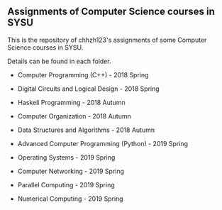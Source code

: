 ## Assignments of Computer Science courses in SYSU

This is the repository of chhzh123's assignments of some Computer Science courses in SYSU.

Details can be found in each folder.

* Computer Programming (C++) - 2018 Spring
* Digital Circuits and Logical Design - 2018 Spring

* Haskell Programming - 2018 Autumn
* Computer Organization - 2018 Autumn
* Data Structures and Algorithms - 2018 Autumn

* Advanced Computer Programming (Python) - 2019 Spring
* Operating Systems - 2019 Spring
* Computer Networking - 2019 Spring
* Parallel Computing - 2019 Spring
* Numerical Computing - 2019 Spring